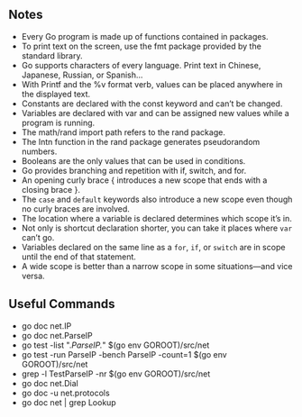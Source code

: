## Notes

- Every Go program is made up of functions contained in packages.
- To print text on the screen, use the fmt package provided by the standard library.
- Go supports characters of every language. Print text in Chinese, Japanese, Russian, or Spanish...
- With Printf and the %v format verb, values can be placed anywhere in the displayed text.
- Constants are declared with the const keyword and can’t be changed.
- Variables are declared with var and can be assigned new values while a program is running.
- The math/rand import path refers to the rand package.
- The Intn function in the rand package generates pseudorandom numbers.
- Booleans are the only values that can be used in conditions.
- Go provides branching and repetition with if, switch, and for.
- An opening curly brace { introduces a new scope that ends with a closing brace }.
- The `case` and `default` keywords also introduce a new scope even though no curly braces are involved.
- The location where a variable is declared determines which scope it’s in.
- Not only is shortcut declaration shorter, you can take it places where `var` can’t go.
- Variables declared on the same line as a `for`, `if`, or `switch` are in scope until the end of that statement.
- A wide scope is better than a narrow scope in some situations—and vice versa.

## Useful Commands

- go doc net.IP
- go doc net.ParseIP
- go test -list ".*ParseIP.*" $(go env GOROOT)/src/net
- go test -run ParseIP -bench ParseIP -count=1 $(go env GOROOT)/src/net
- grep -l TestParseIP -nr $(go env GOROOT)/src/net
- go doc net.Dial
- go doc -u net.protocols
- go doc net | grep Lookup
